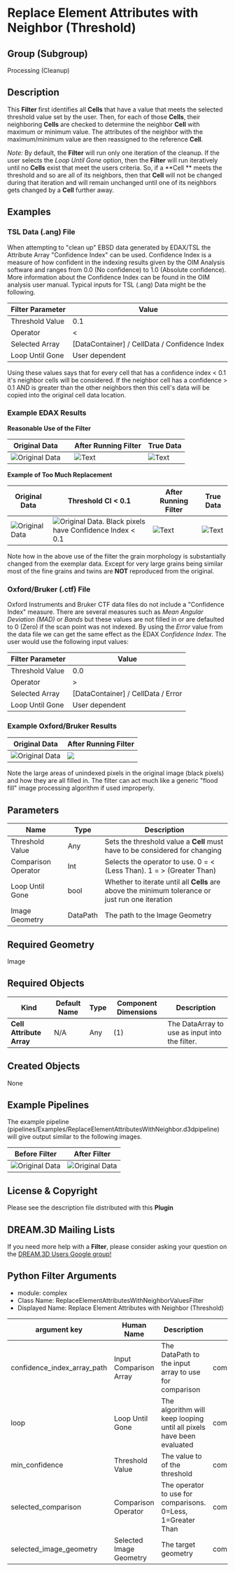 # Replace Element Attributes with Neighbor (Threshold)

## Group (Subgroup)

Processing (Cleanup)

## Description

This **Filter** first identifies all **Cells** that have a value that meets the selected threshold value set by the
user. Then, for each of those **Cells**, their neighboring **Cells** are checked to determine the neighbor **Cell** with
maximum or minimum value. The attributes of the neighbor with the maximum/minimum value are then reassigned to the
reference **Cell**.

*Note:* By default, the **Filter** will run only one iteration of the cleanup. If the user selects the *Loop Until Gone*
option, then the **Filter** will run iteratively until no **Cells** exist that meet the users criteria. So, if a **Cell
** meets the threshold and so are all of its neighbors, then that **Cell** will not be changed during that iteration and
will remain unchanged until one of its neighbors gets changed by a **Cell** further away.

## Examples

### TSL Data (.ang) File

When attempting to "clean up" EBSD data generated by EDAX/TSL the Attribute Array "Confidence Index" can be used.
Confidence Index is a measure of how confident in the indexing results given by the OIM Analysis software and ranges
from 0.0 (No confidence) to 1.0 (Absolute confidence). More information about the Confidence Index can be found in the
OIM analysis user manual. Typical inputs for TSL (.ang) Data might be the following.

| Filter Parameter | Value                                         |
|------------------|-----------------------------------------------|
| Threshold Value  | 0.1                                           |
| Operator         | <                                             |
| Selected Array   | [DataContainer] / CellData / Confidence Index |
| Loop Until Gone  | User dependent                                |

Using these values says that for every cell that has a confidence index < 0.1 it's neighbor cells will be considered. If
the neighbor cell has a confidence > 0.1 AND is greater than the other neighbors then this cell's data will be copied
into the original cell data location.

### Example EDAX Results

**Reasonable Use of the Filter**

| Original Data                                             |     | After Running Filter                                | True Data                                    |
|-----------------------------------------------------------|-----|-----------------------------------------------------|----------------------------------------------|
| ![Original Data](Images/NeighborReplace_No_Cleanup_2.png) |     | ![Text](Images/NeighborReplace_After_Cleanup_2.png) | ![Text](Images/NeighborReplace_Exemplar.bmp) |

**Example of Too Much Replacement**

| Original Data                                           | Threshold CI < 0.1                                                                                     | After Running Filter                              | True Data                                    |
|---------------------------------------------------------|--------------------------------------------------------------------------------------------------------|---------------------------------------------------|----------------------------------------------|
| ![Original Data](Images/NeighborReplace_No_Cleanup.png) | ![Original Data. Black pixels have Confidence Index < 0.1](Images/NeighborReplace_No_Cleanup_Mask.png) | ![Text](Images/NeighborReplace_After_Cleanup.png) | ![Text](Images/NeighborReplace_Exemplar.bmp) |

Note how in the above use of the filter the grain morphology is substantially changed from the exemplar data. Except for
very large grains being similar most of the fine grains and twins are **NOT** reproduced from the original.

### Oxford/Bruker (.ctf) File

Oxford Instruments and Bruker CTF data files do not include a "Confidence Index" measure. There are several measures
such as _Mean Angular Deviation (MAD)_ or _Bands_ but these values are not filled in or are defaulted to 0 (Zero) if the
scan point was not indexed. By using the _Error_ value from the data file we can get the same effect as the EDAX
_Confidence Index_. The user would use the following input values:

| Filter Parameter | Value                              |
|------------------|------------------------------------|
| Threshold Value  | 0.0                                |
| Operator         | >                                  |
| Selected Array   | [DataContainer] / CellData / Error |
| Loop Until Gone  | User dependent                     |

### Example Oxford/Bruker Results

| Original Data                                           | After Running Filter                      |
|---------------------------------------------------------|-------------------------------------------|
| ![Original Data](Images/NeighborReplace_CTF_Before.png) | ![](Images/NeighborReplace_CTF_After.png) |

Note the large areas of unindexed pixels in the original image (black pixels) and how they are all filled in. The filter
can act much like a generic "flood fill" image processing algorithm if used improperly.

## Parameters

| Name                | Type     | Description                                                                                      |
|---------------------|----------|--------------------------------------------------------------------------------------------------|
| Threshold Value     | Any      | Sets the threshold value a **Cell** must have to be considered for changing                      |
| Comparison Operator | Int      | Selects the operator to use. 0 = < (Less Than). 1 = > (Greater Than)                             |
| Loop Until Gone     | bool     | Whether to iterate until all **Cells** are above the minimum tolerance or just run one iteration |
| Image Geometry      | DataPath | The path to the Image Geometry                                                                   |

## Required Geometry

Image

## Required Objects

| Kind                     | Default Name | Type | Component Dimensions | Description                                    |
|--------------------------|--------------|------|----------------------|------------------------------------------------|
| **Cell Attribute Array** | N/A          | Any  | (1)                  | The DataArray to use as input into the filter. |

## Created Objects

None

## Example Pipelines

The example pipeline (pipelines/Examples/ReplaceElementAttributesWithNeighbor.d3dpipeline) will give output similar to the following images.

|  Before Filter | After Filter |
|--|--|
| ![Original Data](Images/NeighborReplace_Small_IN100_Before.png) | ![Original Data](Images/NeighborReplace_Small_IN100_After.png) |


## License & Copyright

Please see the description file distributed with this **Plugin**

## DREAM.3D Mailing Lists

If you need more help with a **Filter**, please consider asking your question on
the [DREAM.3D Users Google group!](https://groups.google.com/forum/?hl=en#!forum/dream3d-users)




## Python Filter Arguments

+ module: complex
+ Class Name: ReplaceElementAttributesWithNeighborValuesFilter
+ Displayed Name: Replace Element Attributes with Neighbor (Threshold)

| argument key | Human Name | Description | Parameter Type |
|--------------|------------|-------------|----------------|
| confidence_index_array_path | Input Comparison Array | The DataPath to the input array to use for comparison | complex.ArraySelectionParameter |
| loop | Loop Until Gone | The algorithm will keep looping until all pixels have been evaluated | complex.BoolParameter |
| min_confidence | Threshold Value | The value to of the threshold | complex.Float32Parameter |
| selected_comparison | Comparison Operator | The operator to use for comparisons. 0=Less, 1=Greater Than | complex.ChoicesParameter |
| selected_image_geometry | Selected Image Geometry | The target geometry | complex.GeometrySelectionParameter |

